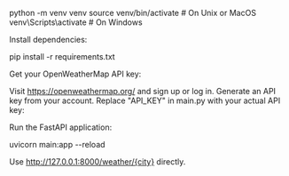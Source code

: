 python -m venv venv
source venv/bin/activate  # On Unix or MacOS
venv\Scripts\activate     # On Windows

Install dependencies:

pip install -r requirements.txt

Get your OpenWeatherMap API key:

Visit https://openweathermap.org/ and sign up or log in.
Generate an API key from your account.
Replace "API_KEY" in main.py with your actual API key:


Run the FastAPI application:

uvicorn main:app --reload


Use http://127.0.0.1:8000/weather/{city} directly.